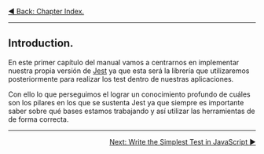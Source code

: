 <p align="left">
 <a href="01_00.md">◀ Back: Chapter Index.</a>
</p>

---

## Introduction.

En este primer capítulo del manual vamos a centrarnos en implementar nuestra propia versión de [Jest](https://jestjs.io/) ya que esta será la librería que utilizaremos posteriormente para realizar los test dentro de nuestras aplicaciones.

Con ello lo que perseguimos el lograr un conocimiento profundo de cuáles son los pilares en los que se sustenta Jest ya que siempre es importante saber sobre qué bases estamos trabajando y así utilizar las herramientas de de forma correcta.

---

<p align="right">
  <a href="01_02.md">Next: Write the Simplest Test in JavaScript ▶</a>
</p>
